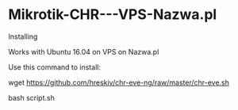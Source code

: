 # Mikrotik-CHR---VPS-Nazwa.pl

Installing

Works with Ubuntu 16.04 on VPS on Nazwa.pl

Use this command to install:

wget https://github.com/hreskiv/chr-eve-ng/raw/master/chr-eve.sh

bash script.sh
